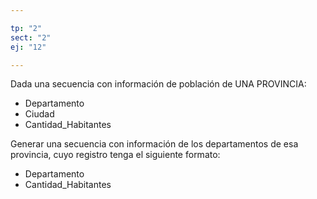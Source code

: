 ```yaml
---

tp: "2"
sect: "2"
ej: "12"

---
```


Dada una secuencia con información de población de UNA PROVINCIA:

<ul class='fileul'>
	<li class='clave'>Departamento
	<li class='clave'>Ciudad
	<li>Cantidad_Habitantes
</ul>

Generar una secuencia con información de los departamentos de esa provincia, cuyo registro tenga el siguiente formato:

<ul class='fileul'>
	<li>Departamento
	<li>Cantidad_Habitantes
</ul>